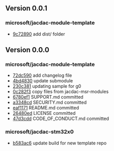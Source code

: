 ## Version 0.0.1

### microsoft/jacdac-module-template

* [9c72890](https://github.com/microsoft/jacdac-module-template/commit/9c72890) add dist/ folder

## Version 0.0.0

### microsoft/jacdac-module-template

* [72dc590](https://github.com/microsoft/jacdac-module-template/commit/72dc590) add changelog file
* [4bd4830](https://github.com/microsoft/jacdac-module-template/commit/4bd4830) update submodule
* [230c381](https://github.com/microsoft/jacdac-module-template/commit/230c381) updating sample for g0
* [0c282f3](https://github.com/microsoft/jacdac-module-template/commit/0c282f3) copy files from jacdac-msr-modules
* [6780ef1](https://github.com/microsoft/jacdac-module-template/commit/6780ef1) SUPPORT.md committed
* [a3348cd](https://github.com/microsoft/jacdac-module-template/commit/a3348cd) SECURITY.md committed
* [eaf1171](https://github.com/microsoft/jacdac-module-template/commit/eaf1171) README.md committed
* [26480ed](https://github.com/microsoft/jacdac-module-template/commit/26480ed) LICENSE committed
* [47d3cdd](https://github.com/microsoft/jacdac-module-template/commit/47d3cdd) CODE_OF_CONDUCT.md committed

### microsoft/jacdac-stm32x0

* [b583ac6](https://github.com/microsoft/jacdac-stm32x0/commit/b583ac6) update build for new template repo

